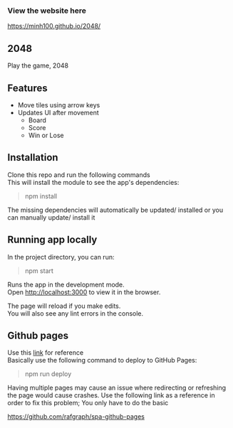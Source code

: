 ### View the website here

https://minh100.github.io/2048/

## 2048

Play the game, 2048

## Features

- Move tiles using arrow keys
- Updates UI after movement
    - Board
    - Score
    - Win or Lose

## Installation

Clone this repo and run the following commands<br/>
This will install the module to see the app's dependencies:

> npm install 

The missing dependencies will automatically be updated/ installed or you can manually update/ install it


## Running app locally

In the project directory, you can run:

> npm start

Runs the app in the development mode.<br />
Open [http://localhost:3000](http://localhost:3000) to view it in the browser.

The page will reload if you make edits.<br />
You will also see any lint errors in the console.

## Github pages

Use this [link](https://dev.to/yuribenjamin/how-to-deploy-react-app-in-github-pages-2a1f) for reference<br/>
Basically use the following command to deploy to GitHub Pages:
> npm run deploy

Having multiple pages may cause an issue where redirecting or refreshing the page would cause crashes.
Use the following link as a reference in order to fix this problem; You only have to do the basic

https://github.com/rafgraph/spa-github-pages